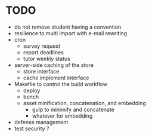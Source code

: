 # TODO
- do not remove student having a convention	
- resilience to multi import with e-mail rewriting
- cron
	- survey request
	- report deadlines
	- tutor weekly status
- server-side caching of the store
	- store interface
	- cache implement interface
- Makefile to control the build workflow		
	- deploy
	- bench	
	- asset minification, concatenation, and embedding
		- gulp to minimify and concatenate
		- whatever for embedding
- defense management
- test security ?
